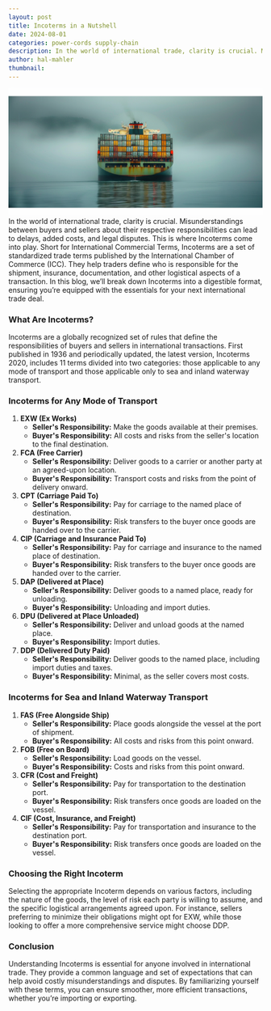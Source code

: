 ```yaml
---
layout: post
title: Incoterms in a Nutshell
date: 2024-08-01
categories: power-cords supply-chain
description: In the world of international trade, clarity is crucial. Misunderstandings between buyers and sellers about their respective responsibilities can lead to delays, added costs, and legal disputes. This is where Incoterms come into play.
author: hal-mahler
thumbnail:
---
```

![An image of a cargo ship with from behind, stacked high with shipping containers.](/assets/images/posts/incoterms-graphic.png "Incoterms in a Nutshell")
In the world of international trade, clarity is crucial. Misunderstandings between buyers and sellers about their respective responsibilities can lead to delays, added costs, and legal disputes. This is where Incoterms come into play. Short for International Commercial Terms, Incoterms are a set of standardized trade terms published by the International Chamber of Commerce (ICC). They help traders define who is responsible for the shipment, insurance, documentation, and other logistical aspects of a transaction. In this blog, we’ll break down Incoterms into a digestible format, ensuring you’re equipped with the essentials for your next international trade deal.

### What Are Incoterms?

Incoterms are a globally recognized set of rules that define the responsibilities of buyers and sellers in international transactions. First published in 1936 and periodically updated, the latest version, Incoterms 2020, includes 11 terms divided into two categories: those applicable to any mode of transport and those applicable only to sea and inland waterway transport.

### Incoterms for Any Mode of Transport

1. **EXW (Ex Works)**
    - **Seller's Responsibility:** Make the goods available at their premises.
    - **Buyer's Responsibility:** All costs and risks from the seller's location to the final destination.
2. **FCA (Free Carrier)**
    - **Seller's Responsibility:** Deliver goods to a carrier or another party at an agreed-upon location.
    - **Buyer's Responsibility:** Transport costs and risks from the point of delivery onward.
3. **CPT (Carriage Paid To)**
    - **Seller's Responsibility:** Pay for carriage to the named place of destination.
    - **Buyer's Responsibility:** Risk transfers to the buyer once goods are handed over to the carrier.
4. **CIP (Carriage and Insurance Paid To)**
    - **Seller's Responsibility:** Pay for carriage and insurance to the named place of destination.
    - **Buyer's Responsibility:** Risk transfers to the buyer once goods are handed over to the carrier.
5. **DAP (Delivered at Place)**
    - **Seller's Responsibility:** Deliver goods to a named place, ready for unloading.
    - **Buyer's Responsibility:** Unloading and import duties.
6. **DPU (Delivered at Place Unloaded)**
    - **Seller's Responsibility:** Deliver and unload goods at the named place.
    - **Buyer's Responsibility:** Import duties.
7. **DDP (Delivered Duty Paid)**
    - **Seller's Responsibility:** Deliver goods to the named place, including import duties and taxes.
    - **Buyer's Responsibility:** Minimal, as the seller covers most costs.

### Incoterms for Sea and Inland Waterway Transport

1. **FAS (Free Alongside Ship)**
    - **Seller's Responsibility:** Place goods alongside the vessel at the port of shipment.
    - **Buyer's Responsibility:** All costs and risks from this point onward.
2. **FOB (Free on Board)**
    - **Seller's Responsibility:** Load goods on the vessel.
    - **Buyer's Responsibility:** Costs and risks from this point onward.
3. **CFR (Cost and Freight)**
    - **Seller's Responsibility:** Pay for transportation to the destination port.
    - **Buyer's Responsibility:** Risk transfers once goods are loaded on the vessel.
4. **CIF (Cost, Insurance, and Freight)**
    - **Seller's Responsibility:** Pay for transportation and insurance to the destination port.
    - **Buyer's Responsibility:** Risk transfers once goods are loaded on the vessel.

### Choosing the Right Incoterm

Selecting the appropriate Incoterm depends on various factors, including the nature of the goods, the level of risk each party is willing to assume, and the specific logistical arrangements agreed upon. For instance, sellers preferring to minimize their obligations might opt for EXW, while those looking to offer a more comprehensive service might choose DDP.

### Conclusion

Understanding Incoterms is essential for anyone involved in international trade. They provide a common language and set of expectations that can help avoid costly misunderstandings and disputes. By familiarizing yourself with these terms, you can ensure smoother, more efficient transactions, whether you’re importing or exporting.

<!--<h2> Incoterms 2020: Responsibilities of Parties</h2>
<style>

table {
    width: 100%;
    border-collapse: collapse;
    overflow: visible; /* Ensure overflow is visible */
}
th, td {
    border: 1px solid #000;
    padding: 8px;
    text-align: center;
    position: relative;
}
th {
    background-color: #f2f2f2;
}
.green {
    background-color: #c6efce;
}
.gray {
    background-color: #888888;
}
.red {
    background-color: #ffc7ce;
}
@media (max-width: 600px) {
    table, thead, tbody, th, td, tr {
        display: block;
    }
    thead tr {
        display: none;
    }
    tr {
        margin-bottom: 1rem;
    }
    td {
        text-align: right;
        padding-left: 50%;
        position: relative;
    }
    td::before {
        content: attr(data-label);
        position: absolute;
        left: 0;
        width: 50%;
        padding-left: 10px;
        font-weight: bold;
        text-align: left;
    }
}
.tooltip {
    visibility: hidden;
    background-color: #000;
    color: #fff;
    text-align: center;
    border-radius: 5px;
    padding: 5px;
    position: absolute;
    z-index: 1000;
    bottom: 125%; /* Position above the text */
    left: 50%;
    transform: translateX(-50%);
    opacity: 0;
    transition: opacity 0.3s;
    width: 200px; /* Adjust to fit content */
    overflow: visible; /* Ensure tooltip content is visible */
}
.tooltip::after {
    content: '';
    position: absolute;
    top: 100%;
    left: 50%;
    margin-left: -5px;
    border-width: 5px;
    border-style: solid;
    border-color: #000 transparent transparent transparent;
}
td:hover .tooltip {
    visibility: visible;
    opacity: 1;
}
th:hover .tooltip {
    visibility: visible;
    opacity: 1;
}

    </style>
<table>
<thead>
<tr>
<th>&nbsp;</th>
<th colspan="2"><span class="tooltip">Applicable for any mode of transport</span>Any Mode</th>
<th colspan="4"><span class="tooltip">Applicable for sea transport only</span>Sea Transport Only</th>
<th colspan="5"><span class="tooltip">Applicable for any mode of transport</span>Any Mode</th>
</tr>
<tr>
<th>&nbsp;</th>
<th><span class="tooltip">Ex-Works</span>EXW</th>
<th><span class="tooltip">Free Carrier</span>FCA</th>
<th><span class="tooltip">Free Alongside Ship</span>FAS</th>
<th><span class="tooltip">Free On Board</span>FOB</th>
<th><span class="tooltip">Cost and Freight</span>CFR</th>
<th><span class="tooltip">Cost, Insurance, Freight</span>CIF</th>
<th><span class="tooltip">Carriage Paid To</span>CPT</th>
<th><span class="tooltip">Carriage and Insurance Paid</span>CIP</th>
<th><span class="tooltip">Delivered At Place</span>DAP</th>
<th><span class="tooltip">Delivered At Place Unloaded</span>DPU</th>
<th><span class="tooltip">Delivered Duty Paid</span>DDP</th>
</tr>
</thead>
<tbody>
<tr>
<td>&nbsp;</td>
<td data-label="EXW"><span class="tooltip">Ex-Works: The buyer is responsible for all transportation costs and risks once the goods leave the seller's premises.</span> Ex-Works</td>
<td data-label="FCA"><span class="tooltip">Free Carrier: The seller delivers the goods to a carrier or another person nominated by the buyer at the seller's premises or another named place.</span> Free Carrier</td>
<td data-label="FAS"><span class="tooltip">Free Alongside Ship: The seller places the goods alongside the vessel or at a specified quay or wharf at the port of shipment. The buyer assumes all costs and risks from that point onwards.</span> Free Alongside Ship</td>
<td data-label="FOB"><span class="tooltip">Free On Board: The seller delivers the goods on board the vessel nominated by the buyer at the named port of shipment. The buyer assumes all costs and risks once the goods are on board.</span> Free On Board</td>
<td data-label="CFR"><span class="tooltip">Cost and Freight: The seller pays for the cost and freight necessary to bring the goods to the port of destination, but the risk of loss or damage to the goods is transferred to the buyer once the goods are on board the vessel.</span> Cost and Freight</td>
<td data-label="CIF"><span class="tooltip">Cost, Insurance, Freight: The seller delivers the goods on board the vessel and also pays for the insurance and freight necessary to bring the goods to the port of destination.</span> Cost, Insurance, Freight</td>
<td data-label="CPT"><span class="tooltip">Carriage Paid To: The seller pays for the carriage of the goods to the named destination. The risk of loss or damage to the goods transfers to the buyer once the goods have been delivered to the carrier.</span> Carriage Paid To</td>
<td data-label="CIP"><span class="tooltip">Carriage and Insurance Paid: The seller delivers the goods to the carrier and pays for the insurance and carriage to the named place of destination. The risk is transferred to the buyer once the goods are handed to the carrier.</span> Carriage and Insurance Paid</td>
<td data-label="DAP"><span class="tooltip">Delivered At Place: The seller is responsible for delivering the goods to the named place of destination. The seller bears all risks involved in bringing the goods to the named place.</span> Delivered At Place</td>
<td data-label="DPU"><span class="tooltip">Delivered At Place Unloaded: The seller delivers the goods and unloads them at the named place of destination. The seller bears all risks involved in bringing and unloading the goods at the destination.</span> Delivered At Place Unloaded</td>
<td data-label="DDP"><span class="tooltip">Delivered Duty Paid: The seller delivers the goods to the buyer, cleared for import and ready for unloading at the named place of destination. The seller bears all costs and risks including import duties and taxes.</span> Delivered Duty Paid</td>
</tr>
<tr>
<td data-label="Risk transfers when:"><span class="tooltip">Risk transfers when</span>Risk Transfers When</td>
<td colspan="2" data-label="EXW/FCA"><span class="tooltip">Goods placed at buyer's disposal</span>Goods placed at buyer's disposal</td>
<td data-label="FAS"><span class="tooltip">Goods arrive alongside ship</span>Goods arrive alongside ship</td>
<td colspan="3" data-label="FOB/CFR/CIF"><span class="tooltip">Goods loaded on ship</span>Goods loaded on ship</td>
<td colspan="2" data-label="CPT/CIP"><span class="tooltip">Goods taken in charge by carrier</span>Goods taken in charge by carrier</td>
<td data-label="DAP"><span class="tooltip">Goods arrive at named destination</span>Goods arrive at named destination</td>
<td data-label="DPU"><span class="tooltip">Goods unloaded at named destination</span>Goods unloaded at named destination</td>
<td data-label="DDP"><span class="tooltip">Goods arrive at named destination</span>Goods arrive at named destination</td>
</tr>
<tr>
<td data-label="Loading and inland transport"><span class="tooltip">Loading and inland transport</span>Loading and inland transport</td>
<td class="red" data-label="EXW"><span class="tooltip">Buyer: Responsible for loading and inland transport</span>Buyer</td>
<td class="green" data-label="FCA"><span class="tooltip">Seller: Responsible for loading and inland transport</span>Seller</td>
<td class="green" data-label="FAS"><span class="tooltip">Seller: Responsible for loading and inland transport</span>Seller</td>
<td class="green" data-label="FOB"><span class="tooltip">Seller: Responsible for loading and inland transport</span>Seller</td>
<td class="green" data-label="CFR"><span class="tooltip">Seller: Responsible for loading and inland transport</span>Seller</td>
<td class="green" data-label="CIF"><span class="tooltip">Seller: Responsible for loading and inland transport</span>Seller</td>
<td class="green" data-label="CPT"><span class="tooltip">Seller: Responsible for loading and inland transport</span>Seller</td>
<td class="green" data-label="CIP"><span class="tooltip">Seller: Responsible for loading and inland transport</span>Seller</td>
<td class="green" data-label="DAP"><span class="tooltip">Seller: Responsible for loading and inland transport</span>Seller</td>
<td class="green" data-label="DPU"><span class="tooltip">Seller: Responsible for loading and inland transport</span>Seller</td>
<td class="green" data-label="DDP"><span class="tooltip">Seller: Responsible for loading and inland transport</span>Seller</td>
</tr>
<tr>
<td data-label="Export taxes, clearance">Export taxes, clearance</td>
<td class="red" data-label="EXW"><span class="tooltip">Buyer: Responsible for export taxes and clearance</span>Buyer</td>
<td class="green" data-label="FCA"><span class="tooltip">Seller: Responsible for export taxes and clearance</span>Seller</td>
<td class="green" data-label="FAS"><span class="tooltip">Seller: Responsible for export taxes and clearance</span>Seller</td>
<td class="green" data-label="FOB"><span class="tooltip">Seller: Responsible for export taxes and clearance</span>Seller</td>
<td class="green" data-label="CFR"><span class="tooltip">Seller: Responsible for export taxes and clearance</span>Seller</td>
<td class="green" data-label="CIF"><span class="tooltip">Seller: Responsible for export taxes and clearance</span>Seller</td>
<td class="green" data-label="CPT"><span class="tooltip">Seller: Responsible for export taxes and clearance</span>Seller</td>
<td class="green" data-label="CIP"><span class="tooltip">Seller: Responsible for export taxes and clearance</span>Seller</td>
<td class="green" data-label="DAP"><span class="tooltip">Seller: Responsible for export taxes and clearance</span>Seller</td>
<td class="green" data-label="DPU"><span class="tooltip">Seller: Responsible for export taxes and clearance</span>Seller</td>
<td class="green" data-label="DDP"><span class="tooltip">Seller: Responsible for export taxes and clearance</span>Seller</td>
</tr>
<tr>
<td data-label="Unloading of the vehicle in the export port">Unloading of the vehicle in the export port</td>
<td class="red" data-label="EXW"><span class="tooltip">Buyer: Responsible for unloading in the export port</span>Buyer</td>
<td class="red" data-label="FCA"><span class="tooltip">Buyer: Responsible for unloading in the export port</span>Buyer</td>
<td class="green" data-label="FAS"><span class="tooltip">Seller: Responsible for unloading in the export port</span>Seller</td>
<td class="green" data-label="FOB"><span class="tooltip">Seller: Responsible for unloading in the export port</span>Seller</td>
<td class="green" data-label="CFR"><span class="tooltip">Seller: Responsible for unloading in the export port</span>Seller</td>
<td class="green" data-label="CIF"><span class="tooltip">Seller: Responsible for unloading in the export port</span>Seller</td>
<td class="green" data-label="CPT"><span class="tooltip">Seller: Responsible for unloading in the export port</span>Seller</td>
<td class="green" data-label="CIP"><span class="tooltip">Seller: Responsible for unloading in the export port</span>Seller</td>
<td class="green" data-label="DAP"><span class="tooltip">Seller: Responsible for unloading in the export port</span>Seller</td>
<td class="green" data-label="DPU"><span class="tooltip">Seller: Responsible for unloading in the export port</span>Seller</td>
<td class="green" data-label="DDP"><span class="tooltip">Seller: Responsible for unloading in the export port</span>Seller</td>
</tr>
<tr>
<td data-label="Loading fees in export port">Loading fees in export port</td>
<td class="red" data-label="EXW"><span class="tooltip">Buyer: Responsible for loading fees in export port</span>Buyer</td>
<td class="red" data-label="FCA"><span class="tooltip">Buyer: Responsible for loading fees in export port</span>Buyer</td>
<td class="red" data-label="FAS"><span class="tooltip">Buyer: Responsible for loading fees in export port</span>Buyer</td>
<td class="green" data-label="FOB"><span class="tooltip">Seller: Responsible for loading fees in export port</span>Seller</td>
<td class="green" data-label="CFR"><span class="tooltip">Seller: Responsible for loading fees in export port</span>Seller</td>
<td class="green" data-label="CIF"><span class="tooltip">Seller: Responsible for loading fees in export port</span>Seller</td>
<td class="green" data-label="CPT"><span class="tooltip">Seller: Responsible for loading fees in export port</span>Seller</td>
<td class="green" data-label="CIP"><span class="tooltip">Seller: Responsible for loading fees in export port</span>Seller</td>
<td class="green" data-label="DAP"><span class="tooltip">Seller: Responsible for loading fees in export port</span>Seller</td>
<td class="green" data-label="DPU"><span class="tooltip">Seller: Responsible for loading fees in export port</span>Seller</td>
<td class="green" data-label="DDP"><span class="tooltip">Seller: Responsible for loading fees in export port</span>Seller</td>
</tr>
<tr>
<td data-label="Main carriage">Main carriage</td>
<td class="red" data-label="EXW"><span class="tooltip">Buyer: Responsible for main carriage</span>Buyer</td>
<td class="red" data-label="FCA"><span class="tooltip">Buyer: Responsible for main carriage</span>Buyer</td>
<td class="red" data-label="FAS"><span class="tooltip">Buyer: Responsible for main carriage</span>Buyer</td>
<td class="red" data-label="FOB"><span class="tooltip">Buyer: Responsible for main carriage</span>Buyer</td>
<td class="green" data-label="CFR"><span class="tooltip">Seller: Responsible for main carriage</span>Seller</td>
<td class="green" data-label="CIF"><span class="tooltip">Seller: Responsible for main carriage</span>Seller</td>
<td class="green" data-label="CPT"><span class="tooltip">Seller: Responsible for main carriage</span>Seller</td>
<td class="green" data-label="CIP"><span class="tooltip">Seller: Responsible for main carriage</span>Seller</td>
<td class="green" data-label="DAP"><span class="tooltip">Seller: Responsible for main carriage</span>Seller</td>
<td class="green" data-label="DPU"><span class="tooltip">Seller: Responsible for main carriage</span>Seller</td>
<td class="green" data-label="DDP"><span class="tooltip">Seller: Responsible for main carriage</span>Seller</td>
</tr>
<tr>
<td data-label="Unloading fees in import port">Unloading fees in import port</td>
<td class="red" data-label="EXW"><span class="tooltip">Buyer: Responsible for unloading fees in import port</span>Buyer</td>
<td class="red" data-label="FCA"><span class="tooltip">Buyer: Responsible for unloading fees in import port</span>Buyer</td>
<td class="red" data-label="FAS"><span class="tooltip">Buyer: Responsible for unloading fees in import port</span>Buyer</td>
<td class="red" data-label="FOB"><span class="tooltip">Buyer: Responsible for unloading fees in import port</span>Buyer</td>
<td class="red" data-label="CFR"><span class="tooltip">Buyer: Responsible for unloading fees in import port</span>Buyer</td>
<td class="red" data-label="CIF"><span class="tooltip">Buyer: Responsible for unloading fees in import port</span>Buyer</td>
<td class="gray" data-label="CPT"><span class="tooltip">Negotiable: Responsible for unloading fees in import port</span>Negotiable</td>
<td class="green" data-label="CIP"><span class="tooltip">Seller: Responsible for unloading fees in import port</span>Seller</td>
<td class="green" data-label="DAP"><span class="tooltip">Seller: Responsible for unloading fees in import port</span>Seller</td>
<td class="green" data-label="DPU"><span class="tooltip">Seller: Responsible for unloading fees in import port</span>Seller</td>
<td class="green" data-label="DDP"><span class="tooltip">Seller: Responsible for unloading fees in import port</span>Seller</td>
</tr>
<tr>
<td data-label="Loading to the transport vehicle in import port">Loading to the transport vehicle in import port</td>
<td class="red" data-label="EXW"><span class="tooltip">Buyer: Responsible for loading to the transport vehicle in import port</span>Buyer</td>
<td class="red" data-label="FCA"><span class="tooltip">Buyer: Responsible for loading to the transport vehicle in import port</span>Buyer</td>
<td class="red" data-label="FAS"><span class="tooltip">Buyer: Responsible for loading to the transport vehicle in import port</span>Buyer</td>
<td class="red" data-label="FOB"><span class="tooltip">Buyer: Responsible for loading to the transport vehicle in import port</span>Buyer</td>
<td class="red" data-label="CFR"><span class="tooltip">Buyer: Responsible for loading to the transport vehicle in import port</span>Buyer</td>
<td class="red" data-label="CIF"><span class="tooltip">Buyer: Responsible for loading to the transport vehicle in import port</span>Buyer</td>
<td class="red" data-label="CPT"><span class="tooltip">Buyer: Responsible for loading to the transport vehicle in import port</span>Buyer</td>
<td class="green" data-label="CIP"><span class="tooltip">Seller: Responsible for loading to the transport vehicle in import port</span>Seller</td>
<td class="green" data-label="DAP"><span class="tooltip">Seller: Responsible for loading to the transport vehicle in import port</span>Seller</td>
<td class="green" data-label="DPU"><span class="tooltip">Seller: Responsible for loading to the transport vehicle in import port</span>Seller</td>
<td class="green" data-label="DDP"><span class="tooltip">Seller: Responsible for loading to the transport vehicle in import port</span>Seller</td>
</tr>
<tr>
<td data-label="Transport to the delivery address">Transport to the delivery address</td>
<td class="red" data-label="EXW"><span class="tooltip">Buyer: Responsible for transport to the delivery address</span>Buyer</td>
<td class="red" data-label="FCA"><span class="tooltip">Buyer: Responsible for transport to the delivery address</span>Buyer</td>
<td class="red" data-label="FAS"><span class="tooltip">Buyer: Responsible for transport to the delivery address</span>Buyer</td>
<td class="red" data-label="FOB"><span class="tooltip">Buyer: Responsible for transport to the delivery address</span>Buyer</td>
<td class="red" data-label="CFR"><span class="tooltip">Buyer: Responsible for transport to the delivery address</span>Buyer</td>
<td class="red" data-label="CIF"><span class="tooltip">Buyer: Responsible for transport to the delivery address</span>Buyer</td>
<td class="red" data-label="CPT"><span class="tooltip">Buyer: Responsible for transport to the delivery address</span>Buyer</td>
<td class="red" data-label="CIP"><span class="tooltip">Buyer: Responsible for transport to the delivery address</span>Buyer</td>
<td class="green" data-label="DAP"><span class="tooltip">Seller: Responsible for transport to the delivery address</span>Seller</td>
<td class="green" data-label="DPU"><span class="tooltip">Seller: Responsible for transport to the delivery address</span>Seller</td>
<td class="green" data-label="DDP"><span class="tooltip">Seller: Responsible for transport to the delivery address</span>Seller</td>
</tr>
<tr>
<td data-label="Import formalities, duties, fees">Import formalities, duties, fees</td>
<td class="red" data-label="EXW"><span class="tooltip">Buyer: Responsible for import formalities, duties, fees</span>Buyer</td>
<td class="red" data-label="FCA"><span class="tooltip">Buyer: Responsible for import formalities, duties, fees</span>Buyer</td>
<td class="red" data-label="FAS"><span class="tooltip">Buyer: Responsible for import formalities, duties, fees</span>Buyer</td>
<td class="red" data-label="FOB"><span class="tooltip">Buyer: Responsible for import formalities, duties, fees</span>Buyer</td>
<td class="red" data-label="CFR"><span class="tooltip">Buyer: Responsible for import formalities, duties, fees</span>Buyer</td>
<td class="red" data-label="CIF"><span class="tooltip">Buyer: Responsible for import formalities, duties, fees</span>Buyer</td>
<td class="red" data-label="CPT"><span class="tooltip">Buyer: Responsible for import formalities, duties, fees</span>Buyer</td>
<td class="red" data-label="CIP"><span class="tooltip">Buyer: Responsible for import formalities, duties, fees</span>Buyer</td>
<td class="red" data-label="DAP"><span class="tooltip">Buyer: Responsible for import formalities, duties, fees</span>Buyer</td>
<td class="red" data-label="DPU"><span class="tooltip">Buyer: Responsible for import formalities, duties, fees</span>Buyer</td>
<td class="green" data-label="DDP"><span class="tooltip">Seller: Responsible for import formalities, duties, fees</span>Seller</td>
</tr>
<tr>
<td data-label="Unloading at named destination">Unloading at named destination</td>
<td class="red" data-label="EXW"><span class="tooltip">Buyer: Responsible for unloading at named destination</span>Buyer</td>
<td class="red" data-label="FCA"><span class="tooltip">Buyer: Responsible for unloading at named destination</span>Buyer</td>
<td class="red" data-label="FAS"><span class="tooltip">Buyer: Responsible for unloading at named destination</span>Buyer</td>
<td class="red" data-label="FOB"><span class="tooltip">Buyer: Responsible for unloading at named destination</span>Buyer</td>
<td class="red" data-label="CFR"><span class="tooltip">Buyer: Responsible for unloading at named destination</span>Buyer</td>
<td class="red" data-label="CIF"><span class="tooltip">Buyer: Responsible for unloading at named destination</span>Buyer</td>
<td class="red" data-label="CPT"><span class="tooltip">Buyer: Responsible for unloading at named destination</span>Buyer</td>
<td class="red" data-label="CIP"><span class="tooltip">Buyer: Responsible for unloading at named destination</span>Buyer</td>
<td class="red" data-label="DAP"><span class="tooltip">Buyer: Responsible for unloading at named destination</span>Buyer</td>
<td class="green" data-label="DPU"><span class="tooltip">Seller: Responsible for unloading at named destination</span>Seller</td>
<td class="red" data-label="DDP"><span class="tooltip">Buyer: Responsible for unloading at named destination</span>Buyer</td>
</tr>
<tr>
<td data-label="Insurance">Insurance</td>
<td class="gray" data-label="EXW"><span class="tooltip">Negotiable: Insurance responsibility</span>Negotiable</td>
<td class="gray" data-label="FCA"><span class="tooltip">Negotiable: Insurance responsibility</span>Negotiable</td>
<td class="gray" data-label="FAS"><span class="tooltip">Negotiable: Insurance responsibility</span>Negotiable</td>
<td class="gray" data-label="FOB"><span class="tooltip">Negotiable: Insurance responsibility</span>Negotiable</td>
<td class="gray" data-label="CFR"><span class="tooltip">Negotiable: Insurance responsibility</span>Negotiable</td>
<td class="green" data-label="CIF"><span class="tooltip">Seller: Responsible for insurance, Clauses (C)</span>Seller Clauses (C)</td>
<td class="gray" data-label="CPT"><span class="tooltip">Negotiable: Insurance responsibility</span>Negotiable</td>
<td class="green" data-label="CIP"><span class="tooltip">Seller: Responsible for insurance, Clauses (A)</span>Seller Clauses (A)</td>
<td class="gray" data-label="DAP"><span class="tooltip">Negotiable: Insurance responsibility</span>Negotiable</td>
<td class="gray" data-label="DPU"><span class="tooltip">Negotiable: Insurance responsibility</span>Negotiable</td>
<td class="gray" data-label="DDP"><span class="tooltip">Negotiable: Insurance responsibility</span>Negotiable</td>
</tr>
</tbody>
</table>
-->